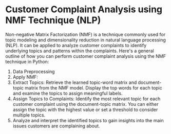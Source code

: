 # Customer Complaint Analysis using NMF Technique (NLP)
Non-negative Matrix Factorization (NMF) is a technique commonly used for topic modeling and dimensionality reduction in natural language processing (NLP). It can be applied to analyze customer complaints to identify underlying topics and patterns within the complaints. Here's a general outline of how you can perform customer complaint analysis using the NMF technique in Python:
1. Data Preprocessing
2. Apply NMF:
3. Extract Topics: Retrieve the learned topic-word matrix and document-topic matrix from the NMF model. Display the top words for each topic and examine the topics to assign meaningful labels.
4. Assign Topics to Complaints:
Identify the most relevant topic for each customer complaint using the document-topic matrix.
You can either assign the topic with the highest value or set a threshold to consider multiple topics.
5. Analyze and interpret the identified topics to gain insights into the main issues customers are complaining about.
